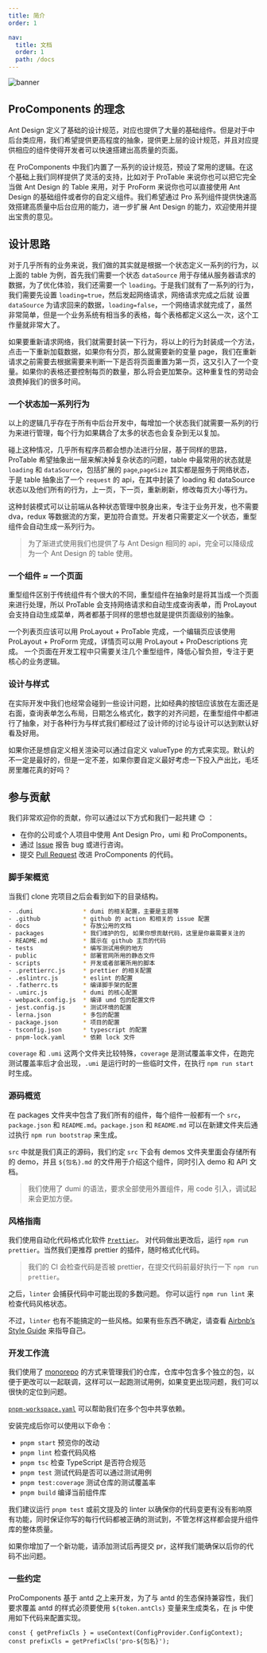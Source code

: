 ```yaml
---
title: 简介
order: 1

nav:
  title: 文档
  order: 1
  path: /docs
---
```


![banner](https://gw.alipayobjects.com/zos/antfincdn/7VBnGHwjaW/bianzu%2525202.svg)

## ProComponents 的理念

Ant Design 定义了基础的设计规范，对应也提供了大量的基础组件。但是对于中后台类应用，我们希望提供更高程度的抽象，提供更上层的设计规范，并且对应提供相应的组件使得开发者可以快速搭建出高质量的页面。

在 ProComponents 中我们内置了一系列的设计规范，预设了常用的逻辑。在这个基础上我们同样提供了灵活的支持，比如对于 ProTable 来说你也可以把它完全当做 Ant Design 的 Table 来用，对于 ProForm 来说你也可以直接使用 Ant Design 的基础组件或者你的自定义组件。我们希望通过 Pro 系列组件提供快速高效搭建高质量中后台应用的能力，进一步扩展 Ant Design 的能力，欢迎使用并提出宝贵的意见。

## 设计思路

对于几乎所有的业务来说，我们做的其实就是根据一个状态定义一系列的行为，以上面的 table 为例，首先我们需要一个状态 `dataSource` 用于存储从服务器请求的数据，为了优化体验，我们还需要一个 `loading`。于是我们就有了一系列的行为，我们需要先设置 `loading=true`，然后发起网络请求，网络请求完成之后就 设置 `dataSource` 为请求回来的数据，`loading=false`，一个网络请求就完成了，虽然非常简单，但是一个业务系统有相当多的表格，每个表格都定义这么一次，这个工作量就非常大了。

如果要重新请求网络，我们就需要封装一下行为，将以上的行为封装成一个方法，点击一下重新加载数据，如果你有分页，那么就需要新的变量 page，我们在重新请求之前需要去根据需要来判断一下是否将页面重置为第一页，这又引入了一个变量。如果你的表格还要控制每页的数量，那么将会更加繁杂。这种重复性的劳动会浪费掉我们的很多时间。

### 一个状态加一系列行为

以上的逻辑几乎存在于所有中后台开发中，每增加一个状态我们就需要一系列的行为来进行管理，每个行为如果耦合了太多的状态也会复杂到无以复加。

碰上这种情况，几乎所有程序员都会想办法进行分层，基于同样的思路，ProTable 希望抽象出一层来解决掉复杂状态的问题，table 中最常用的状态就是 `loading` 和 `dataSource`，包括扩展的 `page`,`pageSize` 其实都是服务于网络状态，于是 table 抽象出了一个 `request` 的 api，在其中封装了 loading 和 dataSource 状态以及他们所有的行为，上一页，下一页，重新刷新，修改每页大小等行为。

这种封装模式可以让前端从各种状态管理中脱身出来，专注于业务开发，也不需要 dva，redux 等数据流的方案，更加符合直觉。开发者只需要定义一个状态，重型组件会自动生成一系列行为。

> 为了渐进式使用我们也提供了与 Ant Design 相同的 api，完全可以降级成为一个 Ant Design 的 table 使用。

### 一个组件 ≈ 一个页面

重型组件区别于传统组件有个很大的不同，重型组件在抽象时是将其当成一个页面来进行处理，所以 ProTable 会支持网络请求和自动生成查询表单，而 ProLayout 会支持自动生成菜单，两者都基于同样的思想也就是提供页面级别的抽象。

一个列表页应该可以用 ProLayout + ProTable 完成，一个编辑页应该使用 ProLayout + ProForm 完成，详情页可以用 ProLayout + ProDescriptions 完成。 一个页面在开发工程中只需要关注几个重型组件，降低心智负担，专注于更核心的业务逻辑。

### 设计与样式

在实际开发中我们也经常会碰到一些设计问题，比如经典的按钮应该放在左面还是右面，查询表单怎么布局，日期怎么格式化，数字的对齐问题，在重型组件中都进行了抽象，对于各种行为与样式我们都经过了设计师的讨论与设计可以达到默认好看及好用。

如果你还是想自定义相关渲染可以通过自定义 valueType 的方式来实现。默认的不一定是最好的，但是一定不差，如果你要自定义最好考虑一下投入产出比，毛坯房里雕花真的好吗？

## 参与贡献

我们非常欢迎你的贡献，你可以通过以下方式和我们一起共建 😊 ：

- 在你的公司或个人项目中使用 Ant Design Pro，umi 和 ProComponents。
- 通过 [Issue](http://github.com/ant-design/pro-components/issues) 报告 bug 或进行咨询。
- 提交 [Pull Request](http://github.com/ant-design/pro-components/pulls) 改进 ProComponents 的代码。

### 脚手架概览

当我们 clone 完项目之后会看到如下的目录结构。

```bash
- .dumi              * dumi 的相关配置，主要是主题等
- .github            * github 的 action 和相关的 issue 配置
- docs               * 存放公用的文档
- packages           * 我们维护的包, 如果你想贡献代码，这里是你最需要关注的
- README.md          * 展示在 github 主页的代码
- tests              * 编写测试用例的地方
- public             * 部署官网所用的静态文件
- scripts            * 开发或者部署所用的脚本
- .prettierrc.js     * prettier 的相关配置
- .eslintrc.js       * eslint 的配置
- .fatherrc.ts       * 编译脚手架的配置
- .umirc.js          * dumi 的核心配置
- webpack.config.js  * 编译 umd 包的配置文件
- jest.config.js     * 测试环境的配置
- lerna.json         * 多包的配置
- package.json       * 项目的配置
- tsconfig.json      * typescript 的配置
- pnpm-lock.yaml     * 依赖 lock 文件
```

`coverage` 和 `.umi` 这两个文件夹比较特殊，`coverage` 是测试覆盖率文件，在跑完测试覆盖率后才会出现，`.umi` 是运行时的一些临时文件，在执行 `npm run start` 时生成。

### 源码概览

在 packages 文件夹中包含了我们所有的组件，每个组件一般都有一个 `src`，`package.json` 和 `README.md`。`package.json` 和 `README.md` 可以在新建文件夹后通过执行 `npm run bootstrap` 来生成。

`src` 中就是我们真正的源码，我们约定 `src` 下会有 demos 文件夹里面会存储所有的 demo，并且 `${包名}.md` 的文件用于介绍这个组件，同时引入 demo 和 API 文档。

> 我们使用了 dumi 的语法，要求全部使用外置组件，用 code 引入，调试起来会更加方便。

### 风格指南

我们使用自动化代码格式化软件 [`Prettier`](https://prettier.io/)。 对代码做出更改后，运行 `npm run prettier`。当然我们更推荐 prettier 的插件，随时格式化代码。

> 我们的 CI 会检查代码是否被 prettier，在提交代码前最好执行一下 `npm run prettier`。

之后，`linter` 会捕获代码中可能出现的多数问题。 你可以运行 `npm run lint` 来检查代码风格状态。

不过，`linter` 也有不能搞定的一些风格。如果有些东西不确定，请查看 [Airbnb’s Style Guide](https://github.com/airbnb/javascript) 来指导自己。

### 开发工作流

我们使用了 [monorepo](https://danluu.com/monorepo/) 的方式来管理我们的仓库，仓库中包含多个独立的包，以便于更改可以一起联调，这样可以一起跑测试用例，如果变更出现问题，我们可以很快的定位到问题。

[`pnpm-workspace.yaml`](https://pnpm.io/zh/pnpm-workspace_yaml) 可以帮助我们在多个包中共享依赖。

安装完成后你可以使用以下命令：

- `pnpm start` 预览你的改动
- `pnpm lint` 检查代码风格
- `pnpm tsc` 检查 TypeScript 是否符合规范
- `pnpm test` 测试代码是否可以通过测试用例
- `pnpm test:coverage` 测试仓库的测试覆盖率
- `pnpm build` 编译当前组件库

我们建议运行 `pnpm test` 或前文提及的 linter 以确保你的代码变更有没有影响原有功能，同时保证你写的每行代码都被正确的测试到，不管怎样这样都会提升组件库的整体质量。

如果你增加了一个新功能，请添加测试后再提交 pr，这样我们能确保以后你的代码不出问题。

### 一些约定

ProComponents 基于 antd 之上来开发，为了与 antd 的生态保持兼容性，我们要求覆盖 antd 的样式必须要使用 `${token.antCls}` 变量来生成类名，在 js 中使用如下代码来配置实现。

```tsx | pure
const { getPrefixCls } = useContext(ConfigProvider.ConfigContext);
const prefixCls = getPrefixCls('pro-${包名}');
```
